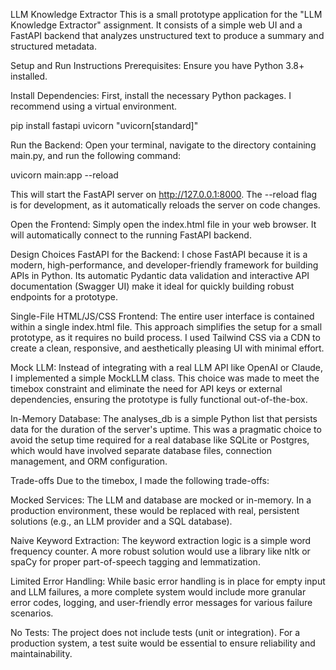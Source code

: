 LLM Knowledge Extractor
This is a small prototype application for the "LLM Knowledge Extractor" assignment. It consists of a simple web UI and a FastAPI backend that analyzes unstructured text to produce a summary and structured metadata.

Setup and Run Instructions
Prerequisites: Ensure you have Python 3.8+ installed.

Install Dependencies:
First, install the necessary Python packages. I recommend using a virtual environment.

pip install fastapi uvicorn "uvicorn[standard]"

Run the Backend:
Open your terminal, navigate to the directory containing main.py, and run the following command:

uvicorn main:app --reload

This will start the FastAPI server on http://127.0.0.1:8000. The --reload flag is for development, as it automatically reloads the server on code changes.

Open the Frontend:
Simply open the index.html file in your web browser. It will automatically connect to the running FastAPI backend.

Design Choices
FastAPI for the Backend: I chose FastAPI because it is a modern, high-performance, and developer-friendly framework for building APIs in Python. Its automatic Pydantic data validation and interactive API documentation (Swagger UI) make it ideal for quickly building robust endpoints for a prototype.

Single-File HTML/JS/CSS Frontend: The entire user interface is contained within a single index.html file. This approach simplifies the setup for a small prototype, as it requires no build process. I used Tailwind CSS via a CDN to create a clean, responsive, and aesthetically pleasing UI with minimal effort.

Mock LLM: Instead of integrating with a real LLM API like OpenAI or Claude, I implemented a simple MockLLM class. This choice was made to meet the timebox constraint and eliminate the need for API keys or external dependencies, ensuring the prototype is fully functional out-of-the-box.

In-Memory Database: The analyses_db is a simple Python list that persists data for the duration of the server's uptime. This was a pragmatic choice to avoid the setup time required for a real database like SQLite or Postgres, which would have involved separate database files, connection management, and ORM configuration.

Trade-offs
Due to the timebox, I made the following trade-offs:

Mocked Services: The LLM and database are mocked or in-memory. In a production environment, these would be replaced with real, persistent solutions (e.g., an LLM provider and a SQL database).

Naive Keyword Extraction: The keyword extraction logic is a simple word frequency counter. A more robust solution would use a library like nltk or spaCy for proper part-of-speech tagging and lemmatization.

Limited Error Handling: While basic error handling is in place for empty input and LLM failures, a more complete system would include more granular error codes, logging, and user-friendly error messages for various failure scenarios.

No Tests: The project does not include tests (unit or integration). For a production system, a test suite would be essential to ensure reliability and maintainability.